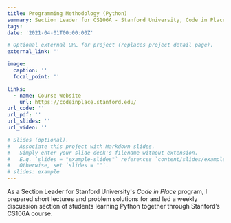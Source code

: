 ```yaml
---
title: Programming Methodology (Python)
summary: Section Leader for CS106A - Stanford University, Code in Place
tags:
date: '2021-04-01T00:00:00Z'

# Optional external URL for project (replaces project detail page).
external_link: ''

image:
  caption: ''
  focal_point: ''

links:
  - name: Course Website
    url: https://codeinplace.stanford.edu/
url_code: ''
url_pdf: ''
url_slides: ''
url_video: ''

# Slides (optional).
#   Associate this project with Markdown slides.
#   Simply enter your slide deck's filename without extension.
#   E.g. `slides = "example-slides"` references `content/slides/example-slides.md`.
#   Otherwise, set `slides = ""`.
# slides: example
---
```

As a Section Leader for Stanford University's _Code in Place_ program, I prepared short lectures and problem solutions for and led a weekly discussion section of students learning Python together through Stanford’s CS106A course.
